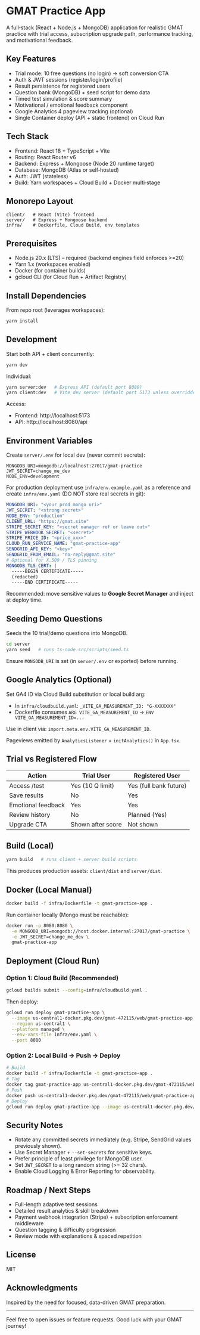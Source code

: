 # GMAT Practice App

A full‑stack (React + Node.js + MongoDB) application for realistic GMAT practice with trial access, subscription upgrade path, performance tracking, and motivational feedback.

## Key Features

- Trial mode: 10 free questions (no login) → soft conversion CTA
- Auth & JWT sessions (register/login/profile)
- Result persistence for registered users
- Question bank (MongoDB) + seed script for demo data
- Timed test simulation & score summary
- Motivational / emotional feedback component
- Google Analytics 4 pageview tracking (optional)
- Single Container deploy (API + static frontend) on Cloud Run

## Tech Stack

- Frontend: React 18 + TypeScript + Vite
- Routing: React Router v6
- Backend: Express + Mongoose (Node 20 runtime target)
- Database: MongoDB (Atlas or self‑hosted)
- Auth: JWT (stateless)
- Build: Yarn workspaces + Cloud Build + Docker multi‑stage

## Monorepo Layout

```
client/   # React (Vite) frontend
server/   # Express + Mongoose backend
infra/    # Dockerfile, Cloud Build, env templates
```

## Prerequisites

- Node.js 20.x (LTS) – required (backend engines field enforces >=20)
- Yarn 1.x (workspaces enabled)
- Docker (for container builds)
- gcloud CLI (for Cloud Run + Artifact Registry)

## Install Dependencies

From repo root (leverages workspaces):

```bash
yarn install
```

## Development

Start both API + client concurrently:

```bash
yarn dev
```

Individual:

```bash
yarn server:dev   # Express API (default port 8080)
yarn client:dev   # Vite dev server (default port 5173 unless overridden)
```

Access:

- Frontend: http://localhost:5173
- API: http://localhost:8080/api

## Environment Variables

Create `server/.env` for local dev (never commit secrets):

```
MONGODB_URI=mongodb://localhost:27017/gmat-practice
JWT_SECRET=change_me_dev
NODE_ENV=development
```

For production deployment use `infra/env.example.yaml` as a reference and create `infra/env.yaml` (DO NOT store real secrets in git):

```yaml
MONGODB_URI: "<your prod mongo uri>"
JWT_SECRET: "<strong secret>"
NODE_ENV: "production"
CLIENT_URL: "https://gmat.site"
STRIPE_SECRET_KEY: "<secret manager ref or leave out>"
STRIPE_WEBHOOK_SECRET: "<secret>"
STRIPE_PRICE_ID: "<price_xxx>"
CLOUD_RUN_SERVICE_NAME: "gmat-practice-app"
SENDGRID_API_KEY: "<key>"
SENDGRID_FROM_EMAIL: "no-reply@gmat.site"
# Optional for X.509 / TLS pinning
MONGODB_TLS_CERT: |
  -----BEGIN CERTIFICATE-----
  (redacted)
  -----END CERTIFICATE-----
```

Recommended: move sensitive values to **Google Secret Manager** and inject at deploy time.

## Seeding Demo Questions

Seeds the 10 trial/demo questions into MongoDB.

```bash
cd server
yarn seed   # runs ts-node src/scripts/seed.ts
```

Ensure `MONGODB_URI` is set (in `server/.env` or exported) before running.

## Google Analytics (Optional)

Set GA4 ID via Cloud Build substitution or local build arg:

- In `infra/cloudbuild.yaml`: `_VITE_GA_MEASUREMENT_ID: "G-XXXXXXX"`
- Dockerfile consumes `ARG VITE_GA_MEASUREMENT_ID` → `ENV VITE_GA_MEASUREMENT_ID=...`

Use in client via: `import.meta.env.VITE_GA_MEASUREMENT_ID`.

Pageviews emitted by `AnalyticsListener` + `initAnalytics()` in `App.tsx`.

## Trial vs Registered Flow

| Action                | Trial User                | Registered User            |
|-----------------------|---------------------------|----------------------------|
| Access /test          | Yes (10 Q limit)         | Yes (full bank future)    |
| Save results          | No                        | Yes                        |
| Emotional feedback    | Yes                       | Yes                        |
| Review history        | No                        | Planned (Yes)             |
| Upgrade CTA           | Shown after score         | Not shown                  |

## Build (Local)

```bash
yarn build   # runs client + server build scripts
```

This produces production assets: `client/dist` and `server/dist`.

## Docker (Local Manual)

```bash
docker build -f infra/Dockerfile -t gmat-practice-app .
```

Run container locally (Mongo must be reachable):

```bash
docker run -p 8080:8080 \
  -e MONGODB_URI=mongodb://host.docker.internal:27017/gmat-practice \
  -e JWT_SECRET=change_me_dev \
  gmat-practice-app
```

## Deployment (Cloud Run)

### Option 1: Cloud Build (Recommended)

```bash
gcloud builds submit --config=infra/cloudbuild.yaml .
```

Then deploy:

```bash
gcloud run deploy gmat-practice-app \
  --image us-central1-docker.pkg.dev/gmat-472115/web/gmat-practice-app:latest \
  --region us-central1 \
  --platform managed \
  --env-vars-file infra/env.yaml \
  --port 8080
```

### Option 2: Local Build → Push → Deploy

```bash
# Build
docker build -f infra/Dockerfile -t gmat-practice-app .
# Tag
docker tag gmat-practice-app us-central1-docker.pkg.dev/gmat-472115/web/gmat-practice-app:latest
# Push
docker push us-central1-docker.pkg.dev/gmat-472115/web/gmat-practice-app:latest
# Deploy
gcloud run deploy gmat-practice-app --image us-central1-docker.pkg.dev/gmat-472115/web/gmat-practice-app:latest --region us-central1 --platform managed --env-vars-file infra/env.yaml --port 8080
```

## Security Notes

- Rotate any committed secrets immediately (e.g. Stripe, SendGrid values previously shown).
- Use Secret Manager + `--set-secrets` for sensitive keys.
- Prefer principle of least privilege for MongoDB user.
- Set `JWT_SECRET` to a long random string (>= 32 chars).
- Enable Cloud Logging & Error Reporting for observability.

## Roadmap / Next Steps

- Full-length adaptive test sessions
- Detailed result analytics & skill breakdown
- Payment webhook integration (Stripe) + subscription enforcement middleware
- Question tagging & difficulty progression
- Review mode with explanations & spaced repetition

## License

MIT

## Acknowledgments

Inspired by the need for focused, data-driven GMAT preparation.

---

Feel free to open issues or feature requests. Good luck with your GMAT journey!